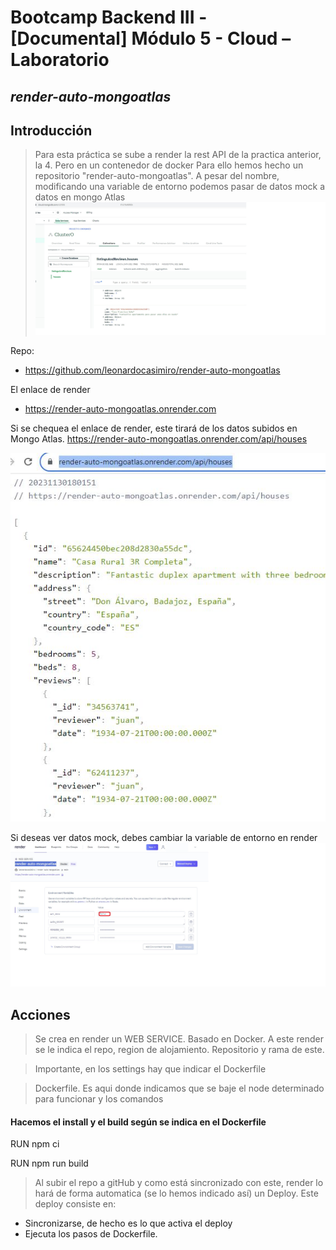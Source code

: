# Bootcamp Backend III - [Documental] Módulo 5 - Cloud – Laboratorio
## _render-auto-mongoatlas_
## Introducción

> Para esta práctica se sube a render la rest API de la practica anterior, la 4. Pero en un contenedor de docker
Para ello hemos hecho un repositorio "render-auto-mongoatlas". A pesar del nombre, modificando una variable de entorno podemos pasar de datos mock a datos en mongo Atlas
![Alt text](./img/mongoAtlas.jpg)

Repo:
- https://github.com/leonardocasimiro/render-auto-mongoatlas

El enlace de render 
- https://render-auto-mongoatlas.onrender.com

Si se chequea el enlace de render, este tirará de los datos subidos en Mongo Atlas.
https://render-auto-mongoatlas.onrender.com/api/houses

![Alt text](./img/render1.JPG)


Si deseas ver datos mock, debes cambiar la variable de entorno en render
![Alt text](./img/variables_entorno.jpg)

## Acciones

> Se crea en render un WEB SERVICE. Basado en Docker. A este render se le indica el repo, region de alojamiento. Repositorio y rama de este.

> Importante, en los settings hay que indicar el Dockerfile

> Dockerfile. Es aqui donde indicamos que se baje el node determinado para funcionar y los comandos 
#### Hacemos el install y el build según se indica en el Dockerfile
RUN npm ci

RUN npm run build

> Al subir el repo a gitHub y como está sincronizado con este, render lo hará de forma automatica (se lo hemos indicado así) un Deploy.
Este deploy consiste en:
- Sincronizarse, de hecho es lo que activa el deploy
- Ejecuta los pasos de Dockerfile.

